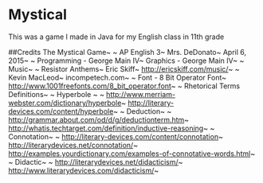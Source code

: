 # Mystical
This was a game I made in Java for my English class in 11th grade

##Credits
The Mystical Game~
~
AP English 3~
Mrs. DeDonato~
April 6, 2015~
~
Programming - George Main IV~
Graphics - George Main IV~
~
Music~
~
Resistor Anthems~
Eric Skiff~
http://ericskiff.com/music/~
~
Kevin MacLeod~
incompetech.com~
~
Font - 8 Bit Operator Font~
http://www.1001freefonts.com/8_bit_operator.font~
~
Rhetorical Terms Definitions~
~
Hyperbole ~
~
http://www.merriam-webster.com/dictionary/hyperbole~
http://literary-devices.com/content/hyperbole~
~
Deduction~
~
http://grammar.about.com/od/d/g/deductionterm.htm~
http://whatis.techtarget.com/definition/inductive-reasoning~
~
Connotation~
~
http://literary-devices.com/content/connotation~
http://literarydevices.net/connotation/~
http://examples.yourdictionary.com/examples-of-connotative-words.html~
~
Didactic~
~
http://literarydevices.net/didacticism/~
http://www.literarydevices.com/didacticism/~
